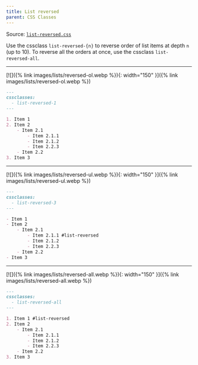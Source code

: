 ```yaml
---
title: List reversed
parent: CSS Classes
---
```


Source: [`list-reversed.css`](https://github.com/ElsaTam/obsidian-fancy-a-story/blob/main/snippets/cssclasses/list-reversed.css)

Use the cssclass `list-reversed-{n}` to reverse order of list items at depth `n` (up to 10). To reverse all the orders at once, use the cssclass `list-reversed-all`.

---

[![]({% link images/lists/reversed-ol.webp %}){: width="150" }]({% link images/lists/reversed-ol.webp %})

```markdown
---
cssclasses:
  - list-reversed-1
---

1. Item 1
2. Item 2
    - Item 2.1
        - Item 2.1.1
        - Item 2.1.2
        - Item 2.2.3
    - Item 2.2
3. Item 3
```

---

[![]({% link images/lists/reversed-ul.webp %}){: width="150" }]({% link images/lists/reversed-ul.webp %})

```markdown
---
cssclasses:
  - list-reversed-3
---

- Item 1
- Item 2
    - Item 2.1
        - Item 2.1.1 #list-reversed
        - Item 2.1.2
        - Item 2.2.3
    - Item 2.2
- Item 3
```

---

[![]({% link images/lists/reversed-all.webp %}){: width="150" }]({% link images/lists/reversed-all.webp %})

```markdown
---
cssclasses:
  - list-reversed-all
---

1. Item 1 #list-reversed
2. Item 2
    - Item 2.1
        - Item 2.1.1
        - Item 2.1.2
        - Item 2.2.3
    - Item 2.2
3. Item 3
```